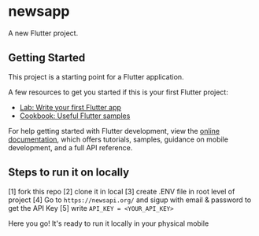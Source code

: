 # newsapp

A new Flutter project.

## Getting Started

This project is a starting point for a Flutter application.

A few resources to get you started if this is your first Flutter project:

- [Lab: Write your first Flutter app](https://docs.flutter.dev/get-started/codelab)
- [Cookbook: Useful Flutter samples](https://docs.flutter.dev/cookbook)

For help getting started with Flutter development, view the
[online documentation](https://docs.flutter.dev/), which offers tutorials,
samples, guidance on mobile development, and a full API reference.


## Steps to run it on locally

[1] fork this repo
[2] clone it in local
[3] create .ENV file in root level of project
[4] Go to `https://newsapi.org/` and sigup with email & password to get the API Key
[5] write `API_KEY = <YOUR_API_KEY>`


Here you go!
It's ready to run it locally in your physical mobile